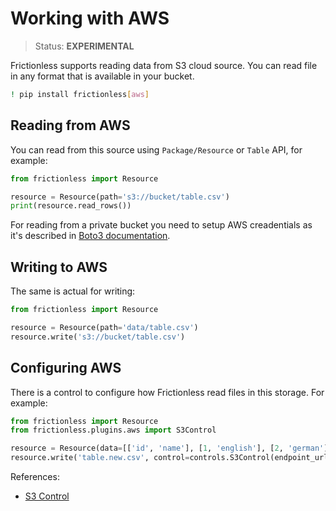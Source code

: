 # Working with AWS

> Status: **EXPERIMENTAL**

Frictionless supports reading data from S3 cloud source. You can read file in any format that is available in your bucket.

```sh
! pip install frictionless[aws]
```


## Reading from AWS

You can read from this source using `Package/Resource` or `Table` API, for example:

```py
from frictionless import Resource

resource = Resource(path='s3://bucket/table.csv')
print(resource.read_rows())
```


For reading from a private bucket you need to setup AWS creadentials as it's described in [Boto3 documentation](https://boto3.amazonaws.com/v1/documentation/api/latest/guide/credentials.html#environment-variables).

## Writing to AWS

The same is actual for writing:

```py
from frictionless import Resource

resource = Resource(path='data/table.csv')
resource.write('s3://bucket/table.csv')
```


## Configuring AWS

There is a control to configure how Frictionless read files in this storage. For example:

```py
from frictionless import Resource
from frictionless.plugins.aws import S3Control

resource = Resource(data=[['id', 'name'], [1, 'english'], [2, 'german']])
resource.write('table.new.csv', control=controls.S3Control(endpoint_url='<url>'))
```


References:
- [S3 Control](https://frictionlessdata.io/tooling/python/schemes-reference/#s3)